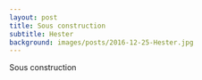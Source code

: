 ```yaml
---
layout: post
title: Sous construction
subtitle: Hester
background: images/posts/2016-12-25-Hester.jpg
---
```


Sous construction
